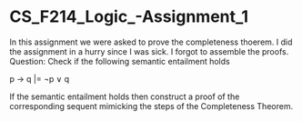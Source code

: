 # CS_F214_Logic_-Assignment_1
In this assignment we were asked to prove the completeness thoerem. I did the assignment in a hurry since I was sick. I forgot to assemble the proofs.
Question:  Check if the following semantic entailment holds

p → q |= ¬p ∨ q

If the semantic entailment holds then construct a proof of the corresponding sequent mimicking the steps of the Completeness Theorem.
